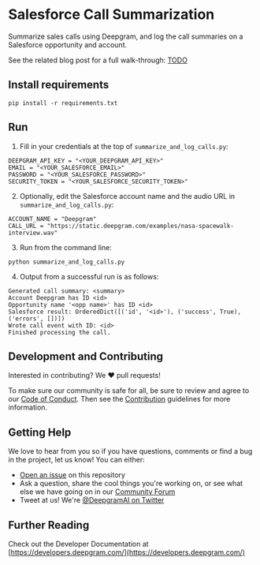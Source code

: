 # Salesforce Call Summarization

Summarize sales calls using Deepgram, and log the call summaries on a Salesforce opportunity and account.

See the related blog post for a full walk-through: [TODO](www.deepgram.com)

## Install requirements

```
pip install -r requirements.txt
```

## Run

1. Fill in your credentials at the top of `summarize_and_log_calls.py`:

```
DEEPGRAM_API_KEY = "<YOUR_DEEPGRAM_API_KEY>"
EMAIL = "<YOUR_SALESFORCE_EMAIL>"
PASSWORD = "<YOUR_SALESFORCE_PASSWORD>"
SECURITY_TOKEN = "<YOUR_SALESFORCE_SECURITY_TOKEN>"
```

2. Optionally, edit the Salesforce account name and the audio URL in `summarize_and_log_calls.py`:

```
ACCOUNT_NAME = "Deepgram"
CALL_URL = "https://static.deepgram.com/examples/nasa-spacewalk-interview.wav"
```

3. Run from the command line:

```
python summarize_and_log_calls.py
```

4. Output from a successful run is as follows:

```
Generated call summary: <summary>
Account Deepgram has ID <id>
Opportunity name '<opp name>' has ID <id>
Salesforce result: OrderedDict([('id', '<id>'), ('success', True), ('errors', [])])
Wrote call event with ID: <id>
Finished processing the call.
```

## Development and Contributing

Interested in contributing? We ❤️ pull requests!

To make sure our community is safe for all, be sure to review and agree to our
[Code of Conduct](./CODE_OF_CONDUCT.md). Then see the
[Contribution](./CONTRIBUTING.md) guidelines for more information.

## Getting Help

We love to hear from you so if you have questions, comments or find a bug in the
project, let us know! You can either:

- [Open an issue](https://github.com/deepgram/[reponame]/issues/new) on this repository
- Ask a question, share the cool things you're working on, or see what else we have going on in our [Community Forum](https://github.com/orgs/deepgram/discussions/)
- Tweet at us! We're [@DeepgramAI on Twitter](https://twitter.com/DeepgramAI)

## Further Reading

Check out the Developer Documentation at [https://developers.deepgram.com/](https://developers.deepgram.com/)
